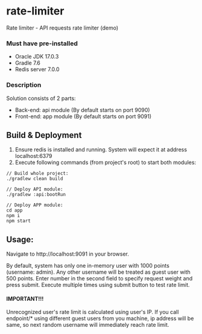 # rate-limiter
Rate limiter - API requests rate limiter (demo)

### Must have pre-installed
- Oracle JDK 17.0.3
- Gradle 7.6
- Redis server 7.0.0

### Description
Solution consists of 2 parts:
* Back-end: api module (By default starts on port 9090)
* Front-end: app module (By default starts on port 9091)

## Build & Deployment
1. Ensure redis is installed and running. System will expect it at address localhost:6379
2. Execute following commands (from project's root) to start both modules:


````
// Build whole project: 
./gradlew clean build

// Deploy API module: 
./gradlew :api:bootRun

// Deploy APP module: 
cd app
npm i
npm start
````

## Usage:
Navigate to http://localhost:9091 in your browser.

By default, system has only one in-memory user with 1000 points (username: admin).
Any other username will be treated as guest user with 500 points.
Enter number in the second field to specify request weight and press submit.
Execute multiple times using submit button to test rate limit.

#### IMPORTANT!!!
Unrecognized user's rate limit is calculated using user's IP.
If you call endpoint/* using different guest users from you machine,
ip address will be same, so next random username will immediately reach rate limit.



